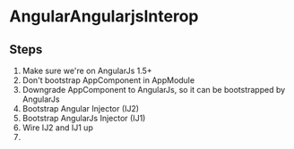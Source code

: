 # AngularAngularjsInterop

## Steps

1) Make sure we're on AngularJs 1.5+
2) Don't bootstrap AppComponent in AppModule
3) Downgrade AppComponent to AngularJs, so it can be bootstrapped by AngularJs
4) Bootstrap Angular Injector (IJ2)
5) Bootstrap AngularJs Injector (IJ1)
6) Wire IJ2 and IJ1 up
7) 